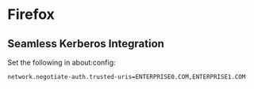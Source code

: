 # Firefox

## Seamless Kerberos Integration

Set the following in about:config:
~~~
network.negotiate-auth.trusted-uris=ENTERPRISE0.COM,ENTERPRISE1.COM
~~~
